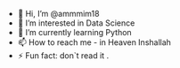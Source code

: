 - 👋 Hi, I’m @ammmim18
- 👀 I’m interested in Data Science
- 🌱 I’m currently learning Python
- 📫 How to reach me - in Heaven Inshallah
- ⚡ Fun fact: don`t read it . 

<!---
ammmim18/ammmim18 is a ✨ special ✨ repository because its `README.md` (this file) appears on your GitHub profile.
You can click the Preview link to take a look at your changes.
--->
